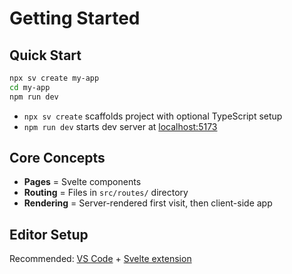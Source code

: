 # Getting Started

## Quick Start

```sh
npx sv create my-app
cd my-app
npm run dev
```

- `npx sv create` scaffolds project with optional TypeScript setup
- `npm run dev` starts dev server at [localhost:5173](http://localhost:5173)

## Core Concepts

- **Pages** = Svelte components
- **Routing** = Files in `src/routes/` directory
- **Rendering** = Server-rendered first visit, then client-side app

## Editor Setup

Recommended: [VS Code](https://code.visualstudio.com/download) + [Svelte extension](https://marketplace.visualstudio.com/items?itemName=svelte.svelte-vscode)